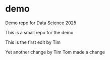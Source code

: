 # demo
Demo repo for Data Science 2025

This is a small repo for the demo

This is the first edit by Tim

Yet another change by Tim
Tom made a change
